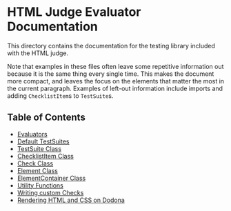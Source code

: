 # HTML Judge Evaluator Documentation

This directory contains the documentation for the testing library included with the HTML judge.

Note that examples in these files often leave some repetitive information out because it is the same thing every single time. This makes the document more compact, and leaves the focus on the elements that matter the most in the current paragraph. Examples of left-out information include imports and adding `ChecklistItem`s to `TestSuite`s.

## Table of Contents

- [Evaluators](pages/evaluators.md)
- [Default TestSuites](pages/default-suites.md)
- [TestSuite Class](pages/testsuite-class.md)
- [ChecklistItem Class](pages/checklistitem-class.md)
- [Check Class](pages/check-class.md)
- [Element Class](pages/element-class.md)
- [ElementContainer Class](pages/elementcontainer-class.md)
- [Utility Functions](pages/utility-functions.md)
- [Writing custom Checks](pages/custom-checks.md)
- [Rendering HTML and CSS on Dodona](pages/rendering-on-dodona.md)